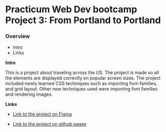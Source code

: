 # Practicum Web Dev bootcamp Project 3: From Portland to Portland

### Overview
* Intro
* Links

**Intro**

This is a project about traveling across the US. The project is made so all the elements are displayed correctly on popular screen sizes. The project included newly learned CSS techniques such as importing font-families, and grid layout. Other new techniques used were importing font families and rendering images.

**Links**

* [Link to the project on Figma](https://www.figma.com/file/AtbNbstbxWPcMqvF061V0R/Sprint-3%3A-From-Portland-to-Portland-%7C-desktop-%2B-mobile?node-id=0%3A1)

* [Link to the project on github pages](https://merrx3.github.io/web_project_3/)

